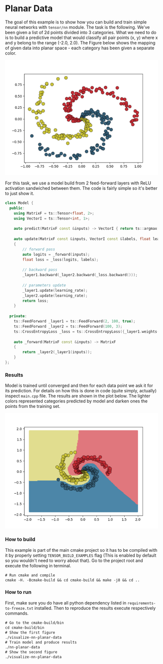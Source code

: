 # Planar Data
The goal of this example is to show how you can build and train simple neural networks with
`tensor/nn` module. The task is the following. We've been given a list of 2d points divided into
3 categories. What we need to do is to build a predictive model that would classify all pair points
(x, y) where x and y belong to the range (-2.0, 2.0). The Figure below shows the mapping of given data
into planar space - each category has been given a separate color.

![test data](img/train_data.png)

For this task, we use a model build from 2 feed-forward layers with ReLU activation sandwiched between them.
The code is fairly simple so it's better to just show it.
```c++
class Model {
  public:
    using MatrixF = ts::Tensor<float, 2>;
    using VectorI = ts::Tensor<int, 1>;

    auto predict(MatrixF const &inputs) -> VectorI { return ts::argmax(_forward(inputs)); }

    auto update(MatrixF const &inputs, VectorI const &labels, float learning_rate) -> float
    {
        // forward pass
        auto logits = _forward(inputs);
        float loss = _loss(logits, labels);

        // backward pass
        _layer1.backward(_layer2.backward(_loss.backward()));

        // parameters update
        _layer1.update(learning_rate);
        _layer2.update(learning_rate);
        return loss;
    }

  private:
    ts::FeedForward _layer1 = ts::FeedForward(2, 100, true);
    ts::FeedForward _layer2 = ts::FeedForward(100, 3);
    ts::CrossEntropyLoss _loss = ts::CrossEntropyLoss({_layer1.weights(), _layer2.weights()});

    auto _forward(MatrixF const &inputs) -> MatrixF
    {
        return _layer2(_layer1(inputs));
    }
};
``` 

### Results
Model is trained until converged and then for each data point we ask it for its prediction.
For details on how this is done in code (quite simply, actually) inspect `main.cpp` file.
The results are shown in the plot below. The lighter colors represented categories predicted by model and 
darken ones the points from the training set.

![model prediction](img/model_prediction.png)

### How to build
This example is part of the main cmake project so it has to be compiled with it by properly setting
`TENSOR_BUILD_EXAMPLES` flag (This is enabled by default so you wouldn't need to worry about that).
Go to the project root and execute the following in terminal.
```shell script
# Run cmake and compile
cmake -H. -Bcmake-build && cd cmake-build && make -j8 && cd ..
```
### How to run
First, make sure you do have all python dependency listed in `requirements-to-freeze.txt` installed.
Then to reproduce the results execute respectively commands.
```shell script
# Go to the cmake-build/bin 
cd cmake-build/bin
# Show the first figure
./visualize-nn-planar-data 
# Train model and produce results 
./nn-planar-data
# Show the second figure
./visualize-nn-planar-data 
```

